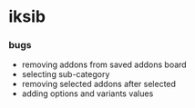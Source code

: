 # iksib

### bugs

- removing addons from saved addons board
- selecting sub-category
- removing selected addons after selected
- adding options and variants values
